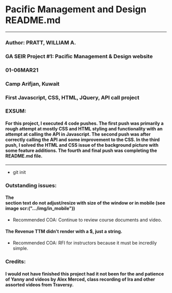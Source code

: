 # Pacific Management and Design README.md

---

### Author: PRATT, WILLIAM A.
### GA SEIR Project #1: Pacific Management & Design website
### 01-06MAR21
### Camp Arifjan, Kuwait
### First Javascript, CSS, HTML, JQuery, API call project

### EXSUM:
#### For this project, I executed 4 code pushes.  The first push was primarily a rough attempt at mostly CSS and HTML styling and functionality with an attempt at calling the API in Javascript.  The second push was after correctly calling the API and some improvement to the CSS.  In the third push, I solved the HTML and CSS issue of the background picture with some feature additions.  The fourth and final push was completing the README.md file.

---

- git init

### Outstanding issues:
#### The <div> section text do not adjust/resize with size of the window or in mobile (see image scr:(".../img/in_mobile"))

- Recommended COA: Continue to review course documents and video.

#### The Revenue TTM didn't render with a $, just a string.

- Recommended COA: RFI for instructors because it must be incredily simple.

### Credits:
#### I would not have finished this project had it not been for the and patience of Yanny and videos by Alex Merced, class recording of Ira and other assorted videos from Traversy.



